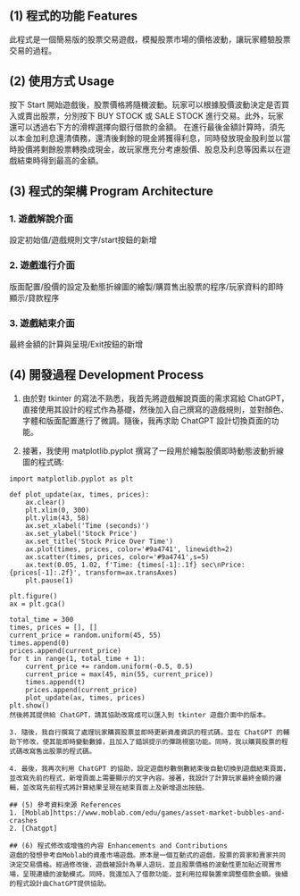 ## (1) 程式的功能 Features
此程式是一個簡易版的股票交易遊戲，模擬股票市場的價格波動，讓玩家體驗股票交易的過程。

## (2) 使用方式 Usage
按下 Start 開始遊戲後，股票價格將隨機波動。玩家可以根據股價波動決定是否買入或賣出股票，分別按下 BUY STOCK 或 SALE STOCK 進行交易。此外，玩家還可以透過右下方的滑桿選擇向銀行借款的金額。
在進行最後金額計算時，須先以本金加利息還清債務，還清後剩餘的現金將獲得利息，同時發放現金股利並以當時股價將剩餘股票轉換成現金，故玩家應充分考慮股價、股息及利息等因素以在遊戲結束時得到最高的金額。

## (3) 程式的架構 Program Architecture
### 1. 遊戲解說介面
設定初始值/遊戲規則文字/start按鈕的新增
### 2. 遊戲進行介面
版面配置/股價的設定及動態折線圖的繪製/購買售出股票的程序/玩家資料的即時顯示/貸款程序
### 3. 遊戲結束介面
最終金額的計算與呈現/Exit按鈕的新增

## (4) 開發過程 Development Process
1. 由於對 tkinter 的寫法不熟悉，我首先將遊戲解說頁面的需求寫給 ChatGPT，直接使用其設計的程式作為基礎，然後加入自己撰寫的遊戲規則，並對顏色、字體和版面配置進行了微調。隨後，我再求助 ChatGPT 設計切換頁面的功能。

2. 接著，我使用 matplotlib.pyplot 撰寫了一段用於繪製股價即時動態波動折線圖的程式碼:
```import random
import matplotlib.pyplot as plt

def plot_update(ax, times, prices):
    ax.clear()  
    plt.xlim(0, 300)
    plt.ylim(43, 58)
    ax.set_xlabel('Time (seconds)')
    ax.set_ylabel('Stock Price')
    ax.set_title('Stock Price Over Time')
    ax.plot(times, prices, color='#9a4741', linewidth=2)
    ax.scatter(times, prices, color='#9a4741',s=5)
    ax.text(0.05, 1.02, f'Time: {times[-1]:.1f} sec\nPrice: {prices[-1]:.2f}', transform=ax.transAxes)
    plt.pause(1)  

plt.figure()
ax = plt.gca()  

total_time = 300  
times, prices = [], []  
current_price = random.uniform(45, 55)
times.append(0)
prices.append(current_price)
for t in range(1, total_time + 1):
    current_price += random.uniform(-0.5, 0.5)  
    current_price = max(45, min(55, current_price))  
    times.append(t)
    prices.append(current_price)
    plot_update(ax, times, prices)
plt.show()
然後將其提供給 ChatGPT，請其協助改寫成可以匯入到 tkinter 遊戲介面中的版本。

3. 隨後，我自行撰寫了處理玩家購買股票並即時更新資產資訊的程式碼，並在 ChatGPT 的輔助下修改，使其能即時變動數據，且加入了錯誤提示的彈跳視窗功能。同時，我以購買股票的程式碼改寫售出股票的程式碼。

4. 最後，我再次利用 ChatGPT 的協助，設定遊戲秒數倒數結束後自動切換到遊戲結束頁面，並改寫先前的程式，新增頁面上需要顯示的文字內容。接著，我設計了計算玩家最終金額的邏輯，並改寫先前程式將計算結果呈現在結束頁面上及新增退出按鈕。

## (5) 參考資料來源 References
1. [Moblab]https://www.moblab.com/edu/games/asset-market-bubbles-and-crashes
2. [Chatgpt]

## (6) 程式修改或增強的內容 Enhancements and Contributions
遊戲的發想參考自Moblab的資產市場遊戲。原本是一個互動式的遊戲，股票的買家和賣家共同決定交易價格。經過修改後，遊戲被設計為單人遊玩，並且股票價格的波動性更加貼近現實市場，呈現連續的波動模式。同時，我還加入了借款功能，並利用拉桿裝置來調整借款金額。後續的程式設計由ChatGPT提供協助。